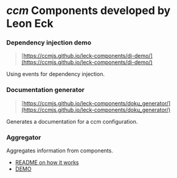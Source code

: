 # *ccm* Components developed by Leon Eck

### Dependency injection demo
>[https://ccmjs.github.io/leck-components/di-demo/](https://ccmjs.github.io/leck-components/di-demo/)

Using events for dependency injection. 

### Documentation generator
>[https://ccmjs.github.io/leck-components/doku_generator/](https://ccmjs.github.io/leck-components/doku_generator/)

Generates a documentation for a ccm configuration.

### Aggregator

Aggregates information from components.

- [README on how it works](https://ccmjs.github.io/leck-components/aggregator/)
- [DEMO](https://ccmjs.github.io/leck-components/aggregator/demo/)